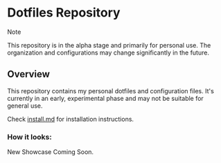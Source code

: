 # Dotfiles Repository

> [!NOTE]  
> This repository is in the alpha stage and primarily for personal use. The organization and configurations may change significantly in the future.

## Overview

This repository contains my personal dotfiles and configuration files. It's currently in an early, experimental phase and may not be suitable for general use.

Check [install.md](install.md) for installation instructions.
 
### How it looks:
New Showcase Coming Soon.

